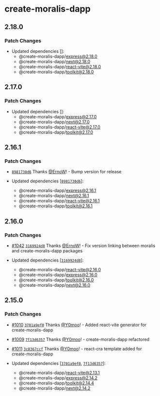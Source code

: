 # create-moralis-dapp

## 2.18.0

### Patch Changes

- Updated dependencies []:
  - @create-moralis-dapp/express@2.18.0
  - @create-moralis-dapp/next@2.18.0
  - @create-moralis-dapp/react-vite@2.18.0
  - @create-moralis-dapp/toolkit@2.18.0

## 2.17.0

### Patch Changes

- Updated dependencies []:
  - @create-moralis-dapp/express@2.17.0
  - @create-moralis-dapp/next@2.17.0
  - @create-moralis-dapp/react-vite@2.17.0
  - @create-moralis-dapp/toolkit@2.17.0

## 2.16.1

### Patch Changes

- [`8981730d6`](https://github.com/MoralisWeb3/Moralis-JS-SDK/commit/8981730d65da048fbd0abd7e48b3fc7fc6084ddc) Thanks [@ErnoW](https://github.com/ErnoW)! - Bump version for release

- Updated dependencies [[`8981730d6`](https://github.com/MoralisWeb3/Moralis-JS-SDK/commit/8981730d65da048fbd0abd7e48b3fc7fc6084ddc)]:
  - @create-moralis-dapp/express@2.16.1
  - @create-moralis-dapp/next@2.16.1
  - @create-moralis-dapp/react-vite@2.16.1
  - @create-moralis-dapp/toolkit@2.16.1

## 2.16.0

### Patch Changes

- [#1042](https://github.com/MoralisWeb3/Moralis-JS-SDK/pull/1042) [`3169924d8`](https://github.com/MoralisWeb3/Moralis-JS-SDK/commit/3169924d8df7eaa5b08c52e54e22ae18571f353f) Thanks [@ErnoW](https://github.com/ErnoW)! - Fix version linking between moralis and create-moralis-dapp packages

- Updated dependencies [[`3169924d8`](https://github.com/MoralisWeb3/Moralis-JS-SDK/commit/3169924d8df7eaa5b08c52e54e22ae18571f353f)]:
  - @create-moralis-dapp/react-vite@2.16.0
  - @create-moralis-dapp/express@2.16.0
  - @create-moralis-dapp/toolkit@2.16.0
  - @create-moralis-dapp/next@2.16.0

## 2.15.0

### Patch Changes

- [#1010](https://github.com/MoralisWeb3/Moralis-JS-SDK/pull/1010) [`3701a9ef0`](https://github.com/MoralisWeb3/Moralis-JS-SDK/commit/3701a9ef027678ea682358f189b36e1eb9367a95) Thanks [@Y0moo](https://github.com/Y0moo)! - Added react-vite generator for create-moralis-dapp

- [#1009](https://github.com/MoralisWeb3/Moralis-JS-SDK/pull/1009) [`7f13d6357`](https://github.com/MoralisWeb3/Moralis-JS-SDK/commit/7f13d63576f185494eeff249c64e49c55e1cf7aa) Thanks [@Y0moo](https://github.com/Y0moo)! - create-moralis-dapp refactored

- [#1011](https://github.com/MoralisWeb3/Moralis-JS-SDK/pull/1011) [`3c0367ccf`](https://github.com/MoralisWeb3/Moralis-JS-SDK/commit/3c0367ccf5d470dd1c1b6e99b85accb6a1510f34) Thanks [@Y0moo](https://github.com/Y0moo)! - react-cra template added for create-moralis-dapp

- Updated dependencies [[`3701a9ef0`](https://github.com/MoralisWeb3/Moralis-JS-SDK/commit/3701a9ef027678ea682358f189b36e1eb9367a95), [`7f13d6357`](https://github.com/MoralisWeb3/Moralis-JS-SDK/commit/7f13d63576f185494eeff249c64e49c55e1cf7aa)]:
  - @create-moralis-dapp/react-vite@2.13.1
  - @create-moralis-dapp/express@2.14.2
  - @create-moralis-dapp/toolkit@2.14.4
  - @create-moralis-dapp/next@2.14.2
